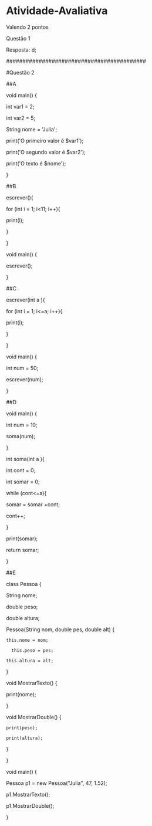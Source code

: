 # Atividade-Avaliativa

Valendo 2 pontos

Questão 1

Resposta: d;

###########################################

#Questão 2

##A

void main() {

  int var1 = 2;
  
  int var2 = 5;
  
  String nome = 'Julia';
  
  
  print('O primeiro valor é $var1');
  
  print('O segundo valor é $var2');
  
  print('O texto é $nome');

}


##B

escrever(){

for (int i = 1; i<11; i++){

print(i);

}

}



void main() {

escrever();

}



##C

escrever(int a ){

for (int i = 1; i<=a; i++){

print(i);

}

}



void main() {

int num = 50;

escrever(num);

}



##D

void main() {

int num = 10;

soma(num);

}



int soma(int a ){

int cont = 0;

int somar = 0;

while (cont<=a){

somar = somar +cont;

cont++;

}

print(somar);

  return somar;

}


##E



class Pessoa {

  String nome;
  
  double peso;
  
  double altura;



  Pessoa(String nom, double pes, double alt) {
  
    this.nome = nom;
    
      this.peso = pes;
    
    this.altura = alt;
  
  }

  void MostrarTexto() {
  
  print(nome);
  
  }

  
  void MostrarDouble() {
  
    print(peso);
    
    print(altura);
  
  }

}


void main() {

  Pessoa p1 = new Pessoa("Julia", 47, 1.52);
  
  p1.MostrarTexto();
  
  p1.MostrarDouble();

}
